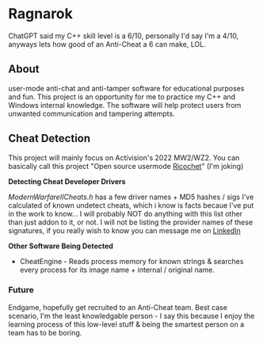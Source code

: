 # Ragnarok
ChatGPT said my C++ skill level is a 6/10, personally I'd say I'm a 4/10, anyways lets how good of an Anti-Cheat a 6 can make, LOL.

## About

user-mode anti-chat and anti-tamper software for educational purposes and fun. This project is an opportunity for me to practice my C++ and Windows internal knowledge. The software will help protect users from unwanted communication and tampering attempts.

## Cheat Detection

This project will mainly focus on Activision's 2022 MW2/WZ2. You can basically call this project "Open source usermode [Ricochet](https://www.callofduty.com/warzone/ricochet)"  (I'm joking)

**Detecting Cheat Developer Drivers** 

*ModernWarfareIICheats.h* has a few driver names + MD5 hashes / sigs I've calculated of known undetect cheats, which i know is facts becaue I've put in the work to know... I will probably NOT do anything with this list other than just addon to it, or not. I will not be listing the provider names of these signatures, if you really wish to know you can message me on [LinkedIn](https://www.linkedin.com/in/william-terry-8582101b7/)

**Other Software Being Detected**

* CheatEngine - Reads process memory for known strings & searches every process for its image name + internal / original name.


### Future

Endgame, hopefully get recruited to an Anti-Cheat team. Best case scenario, I'm the least knowledgable person - I say this because I enjoy the learning process of this low-level stuff & being the smartest person on a team has to be boring.
